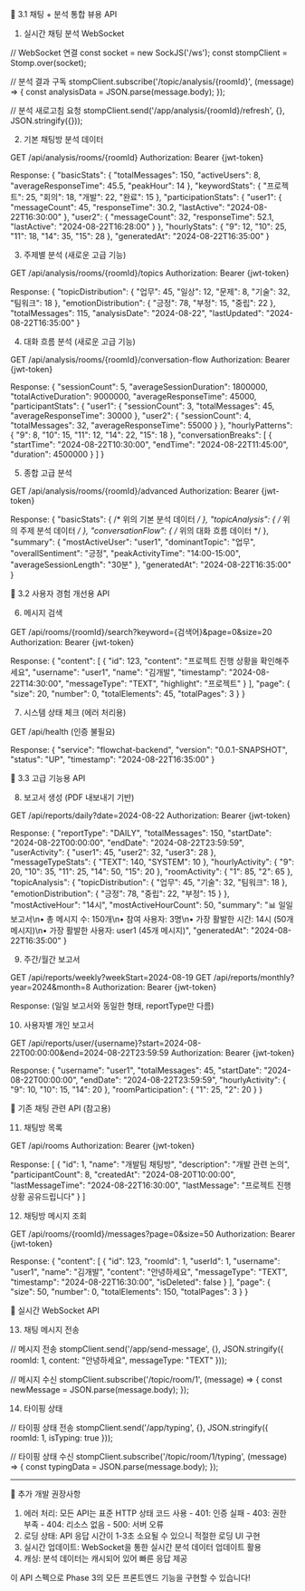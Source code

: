   🔹 3.1 채팅 + 분석 통합 뷰용 API

  1. 실시간 채팅 분석 WebSocket

  // WebSocket 연결
  const socket = new SockJS('/ws');
  const stompClient = Stomp.over(socket);

  // 분석 결과 구독
  stompClient.subscribe('/topic/analysis/{roomId}', (message) => {
    const analysisData = JSON.parse(message.body);
  });

  // 분석 새로고침 요청
  stompClient.send('/app/analysis/{roomId}/refresh', {}, JSON.stringify({}));

  2. 기본 채팅방 분석 데이터

  GET /api/analysis/rooms/{roomId}
  Authorization: Bearer {jwt-token}

  Response:
  {
    "basicStats": {
      "totalMessages": 150,
      "activeUsers": 8,
      "averageResponseTime": 45.5,
      "peakHour": 14
    },
    "keywordStats": {
      "프로젝트": 25,
      "회의": 18,
      "개발": 22,
      "완료": 15
    },
    "participationStats": {
      "user1": {
        "messageCount": 45,
        "responseTime": 30.2,
        "lastActive": "2024-08-22T16:30:00"
      },
      "user2": {
        "messageCount": 32,
        "responseTime": 52.1,
        "lastActive": "2024-08-22T16:28:00"
      }
    },
    "hourlyStats": {
      "9": 12,
      "10": 25,
      "11": 18,
      "14": 35,
      "15": 28
    },
    "generatedAt": "2024-08-22T16:35:00"
  }

  3. 주제별 분석 (새로운 고급 기능)

  GET /api/analysis/rooms/{roomId}/topics
  Authorization: Bearer {jwt-token}

  Response:
  {
    "topicDistribution": {
      "업무": 45,
      "일상": 12,
      "문제": 8,
      "기술": 32,
      "팀워크": 18
    },
    "emotionDistribution": {
      "긍정": 78,
      "부정": 15,
      "중립": 22
    },
    "totalMessages": 115,
    "analysisDate": "2024-08-22",
    "lastUpdated": "2024-08-22T16:35:00"
  }

  4. 대화 흐름 분석 (새로운 고급 기능)

  GET /api/analysis/rooms/{roomId}/conversation-flow
  Authorization: Bearer {jwt-token}

  Response:
  {
    "sessionCount": 5,
    "averageSessionDuration": 1800000,
    "totalActiveDuration": 9000000,
    "averageResponseTime": 45000,
    "participantStats": {
      "user1": {
        "sessionCount": 3,
        "totalMessages": 45,
        "averageResponseTime": 30000
      },
      "user2": {
        "sessionCount": 4,
        "totalMessages": 32,
        "averageResponseTime": 55000
      }
    },
    "hourlyPatterns": {
      "9": 8,
      "10": 15,
      "11": 12,
      "14": 22,
      "15": 18
    },
    "conversationBreaks": [
      {
        "startTime": "2024-08-22T10:30:00",
        "endTime": "2024-08-22T11:45:00",
        "duration": 4500000
      }
    ]
  }

  5. 종합 고급 분석

  GET /api/analysis/rooms/{roomId}/advanced
  Authorization: Bearer {jwt-token}

  Response:
  {
    "basicStats": { /* 위의 기본 분석 데이터 */ },
    "topicAnalysis": { /* 위의 주제 분석 데이터 */ },
    "conversationFlow": { /* 위의 대화 흐름 데이터 */ },
    "summary": {
      "mostActiveUser": "user1",
      "dominantTopic": "업무",
      "overallSentiment": "긍정",
      "peakActivityTime": "14:00-15:00",
      "averageSessionLength": "30분"
    },
    "generatedAt": "2024-08-22T16:35:00"
  }

  🔹 3.2 사용자 경험 개선용 API

  6. 메시지 검색

  GET /api/rooms/{roomId}/search?keyword={검색어}&page=0&size=20
  Authorization: Bearer {jwt-token}

  Response:
  {
    "content": [
      {
        "id": 123,
        "content": "프로젝트 진행 상황을 확인해주세요",
        "username": "user1",
        "name": "김개발",
        "timestamp": "2024-08-22T14:30:00",
        "messageType": "TEXT",
        "highlight": "프로젝트"
      }
    ],
    "page": {
      "size": 20,
      "number": 0,
      "totalElements": 45,
      "totalPages": 3
    }
  }

  7. 시스템 상태 체크 (에러 처리용)

  GET /api/health
  (인증 불필요)

  Response:
  {
    "service": "flowchat-backend",
    "version": "0.0.1-SNAPSHOT",
    "status": "UP",
    "timestamp": "2024-08-22T16:35:00"
  }

  🔹 3.3 고급 기능용 API

  8. 보고서 생성 (PDF 내보내기 기반)

  GET /api/reports/daily?date=2024-08-22
  Authorization: Bearer {jwt-token}

  Response:
  {
    "reportType": "DAILY",
    "totalMessages": 150,
    "startDate": "2024-08-22T00:00:00",
    "endDate": "2024-08-22T23:59:59",
    "userActivity": {
      "user1": 45,
      "user2": 32,
      "user3": 28
    },
    "messageTypeStats": {
      "TEXT": 140,
      "SYSTEM": 10
    },
    "hourlyActivity": {
      "9": 20, "10": 35, "11": 25,
      "14": 50, "15": 20
    },
    "roomActivity": {
      "1": 85, "2": 65
    },
    "topicAnalysis": {
      "topicDistribution": {
        "업무": 45, "기술": 32, "팀워크": 18
      },
      "emotionDistribution": {
        "긍정": 78, "중립": 22, "부정": 15
      }
    },
    "mostActiveHour": "14시",
    "mostActiveHourCount": 50,
    "summary": "📊 일일 보고서\n• 총 메시지 수: 150개\n• 참여 사용자: 3명\n• 가장 활발한 시간: 14시 (50개 메시지)\n•
  가장 활발한 사용자: user1 (45개 메시지)",
    "generatedAt": "2024-08-22T16:35:00"
  }

  9. 주간/월간 보고서

  GET /api/reports/weekly?weekStart=2024-08-19
  GET /api/reports/monthly?year=2024&month=8
  Authorization: Bearer {jwt-token}

  Response: (일일 보고서와 동일한 형태, reportType만 다름)

  10. 사용자별 개인 보고서

  GET /api/reports/user/{username}?start=2024-08-22T00:00:00&end=2024-08-22T23:59:59
  Authorization: Bearer {jwt-token}

  Response:
  {
    "username": "user1",
    "totalMessages": 45,
    "startDate": "2024-08-22T00:00:00",
    "endDate": "2024-08-22T23:59:59",
    "hourlyActivity": {
      "9": 10, "10": 15, "14": 20
    },
    "roomParticipation": {
      "1": 25, "2": 20
    }
  }

  🔹 기존 채팅 관련 API (참고용)

  11. 채팅방 목록

  GET /api/rooms
  Authorization: Bearer {jwt-token}

  Response:
  [
    {
      "id": 1,
      "name": "개발팀 채팅방",
      "description": "개발 관련 논의",
      "participantCount": 8,
      "createdAt": "2024-08-20T10:00:00",
      "lastMessageTime": "2024-08-22T16:30:00",
      "lastMessage": "프로젝트 진행상황 공유드립니다"
    }
  ]

  12. 채팅방 메시지 조회

  GET /api/rooms/{roomId}/messages?page=0&size=50
  Authorization: Bearer {jwt-token}

  Response:
  {
    "content": [
      {
        "id": 123,
        "roomId": 1,
        "userId": 1,
        "username": "user1",
        "name": "김개발",
        "content": "안녕하세요",
        "messageType": "TEXT",
        "timestamp": "2024-08-22T16:30:00",
        "isDeleted": false
      }
    ],
    "page": {
      "size": 50,
      "number": 0,
      "totalElements": 150,
      "totalPages": 3
    }
  }

  🔹 실시간 WebSocket API

  13. 채팅 메시지 전송

  // 메시지 전송
  stompClient.send('/app/send-message', {}, JSON.stringify({
    roomId: 1,
    content: "안녕하세요",
    messageType: "TEXT"
  }));

  // 메시지 수신
  stompClient.subscribe('/topic/room/1', (message) => {
    const newMessage = JSON.parse(message.body);
  });

  14. 타이핑 상태

  // 타이핑 상태 전송
  stompClient.send('/app/typing', {}, JSON.stringify({
    roomId: 1,
    isTyping: true
  }));

  // 타이핑 상태 수신
  stompClient.subscribe('/topic/room/1/typing', (message) => {
    const typingData = JSON.parse(message.body);
  });

  ---
  📝 추가 개발 권장사항

  1. 에러 처리: 모든 API는 표준 HTTP 상태 코드 사용
    - 401: 인증 실패
    - 403: 권한 부족
    - 404: 리소스 없음
    - 500: 서버 오류
  2. 로딩 상태: API 응답 시간이 1-3초 소요될 수 있으니 적절한 로딩 UI 구현
  3. 실시간 업데이트: WebSocket을 통한 실시간 분석 데이터 업데이트 활용
  4. 캐싱: 분석 데이터는 캐시되어 있어 빠른 응답 제공

  이 API 스펙으로 Phase 3의 모든 프론트엔드 기능을 구현할 수 있습니다!